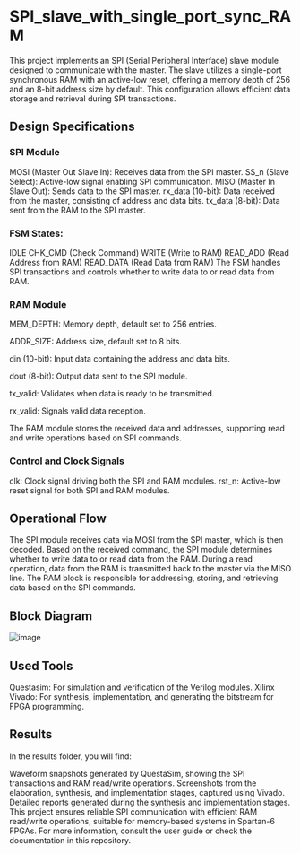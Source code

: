 # SPI_slave_with_single_port_sync_RAM
 This project implements an SPI (Serial Peripheral Interface) slave module designed to communicate with the master. The slave utilizes a single-port synchronous RAM with an active-low reset, offering a memory depth of 256 and an 8-bit address size by default. This configuration allows efficient data storage and retrieval during SPI transactions.

## Design Specifications
### SPI Module
MOSI (Master Out Slave In): Receives data from the SPI master.
SS_n (Slave Select): Active-low signal enabling SPI communication.
MISO (Master In Slave Out): Sends data to the SPI master.
rx_data (10-bit): Data received from the master, consisting of address and data bits.
tx_data (8-bit): Data sent from the RAM to the SPI master.
### FSM States:
IDLE
CHK_CMD (Check Command)
WRITE (Write to RAM)
READ_ADD (Read Address from RAM)
READ_DATA (Read Data from RAM)
The FSM handles SPI transactions and controls whether to write data to or read data from RAM.
### RAM Module
MEM_DEPTH: Memory depth, default set to 256 entries.

ADDR_SIZE: Address size, default set to 8 bits.

din (10-bit): Input data containing the address and data bits.

dout (8-bit): Output data sent to the SPI module.

tx_valid: Validates when data is ready to be transmitted.

rx_valid: Signals valid data reception.

The RAM module stores the received data and addresses, supporting read and write operations based on SPI commands.

### Control and Clock Signals
clk: Clock signal driving both the SPI and RAM modules.
rst_n: Active-low reset signal for both SPI and RAM modules.
## Operational Flow
The SPI module receives data via MOSI from the SPI master, which is then decoded.
Based on the received command, the SPI module determines whether to write data to or read data from the RAM.
During a read operation, data from the RAM is transmitted back to the master via the MISO line.
The RAM block is responsible for addressing, storing, and retrieving data based on the SPI commands.

## Block Diagram
![image](https://github.com/user-attachments/assets/abe50de1-1a93-4fca-b1a3-10cd54a8aa21)



## Used Tools
Questasim: For simulation and verification of the Verilog modules.
Xilinx Vivado: For synthesis, implementation, and generating the bitstream for FPGA programming.
## Results
In the results folder, you will find:

Waveform snapshots generated by QuestaSim, showing the SPI transactions and RAM read/write operations.
Screenshots from the elaboration, synthesis, and implementation stages, captured using Vivado.
Detailed reports generated during the synthesis and implementation stages.
This project ensures reliable SPI communication with efficient RAM read/write operations, suitable for memory-based systems in Spartan-6 FPGAs. For more information, consult the user guide or check the documentation in this repository.

